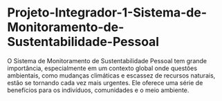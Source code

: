 # Projeto-Integrador-1-Sistema-de-Monitoramento-de-Sustentabilidade-Pessoal
O Sistema de Monitoramento de Sustentabilidade Pessoal tem grande importância, especialmente em um contexto global onde questões ambientais, como mudanças climáticas e escassez de recursos naturais, estão se tornando cada vez mais urgentes. Ele oferece uma série de benefícios para os indivíduos, comunidades e o meio ambiente.
